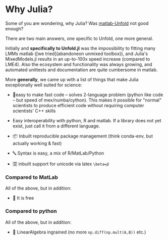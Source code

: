 # Why Julia?
Some of you are wondering, why Julia? Was [matlab-Unfold](www.unfoldtoolbox.org) not good enough?

There are two main answers, one specific to Unfold, one more general.

Initially and **specifically to Unfold.jl** was the impossibility to fitting many LMMs matlab ([we tried](abandoneon unmixed toolbox)), and Julia's MixedModels.jl results in an up-to-100x speed increase (compared to LME4). Also the ecosystem and functionality was always growing, and automated unittests and documentation are quite cumbersome in matlab.

More **generally**, we came up with a list of things that make Julia exceptionally well suited for science:

+ 🚀easy to make fast code – solves 2-language problem (python like code – but speed of mex/numba/cython). This makes it possible for "normal" scientists to produce efficient code without requiring computer scientists' C++ skills

+ Easy interoperability with python, R and matlab. If a library does not yet exist, just call it from a different language.

+ 📦 Inbuilt reproducible package management (think conda-env, but actually working & fast)

+ 🔤 Syntax is easy, a mix of R/MatLab/Python

+ 🈳 inbuilt support for unicode via latex `\beta=𝛽`

### Compared to MatLab
All of the above, but in addition:

+ 💸 It is free

### Compared to python
All of the above, but in addition:

+ 🧮 LinearAlgebra ingrained (no more `np.diff(np.mult(A,B))` etc.)





